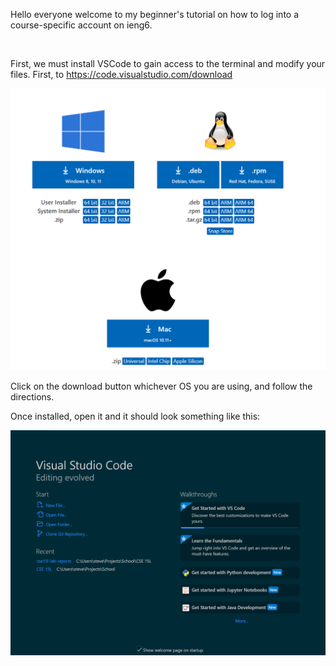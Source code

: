 Hello everyone welcome to my beginner's tutorial on how to log into a course-specific account on ieng6. 

<br>

First, we must install VSCode to gain access to the terminal and modify your files. First, to https://code.visualstudio.com/download

![alt text](vspage.png)

Click on the download button whichever OS you are using, and follow the directions.

Once installed, open it and it should look something like this: 

![alt text](vshome.png)